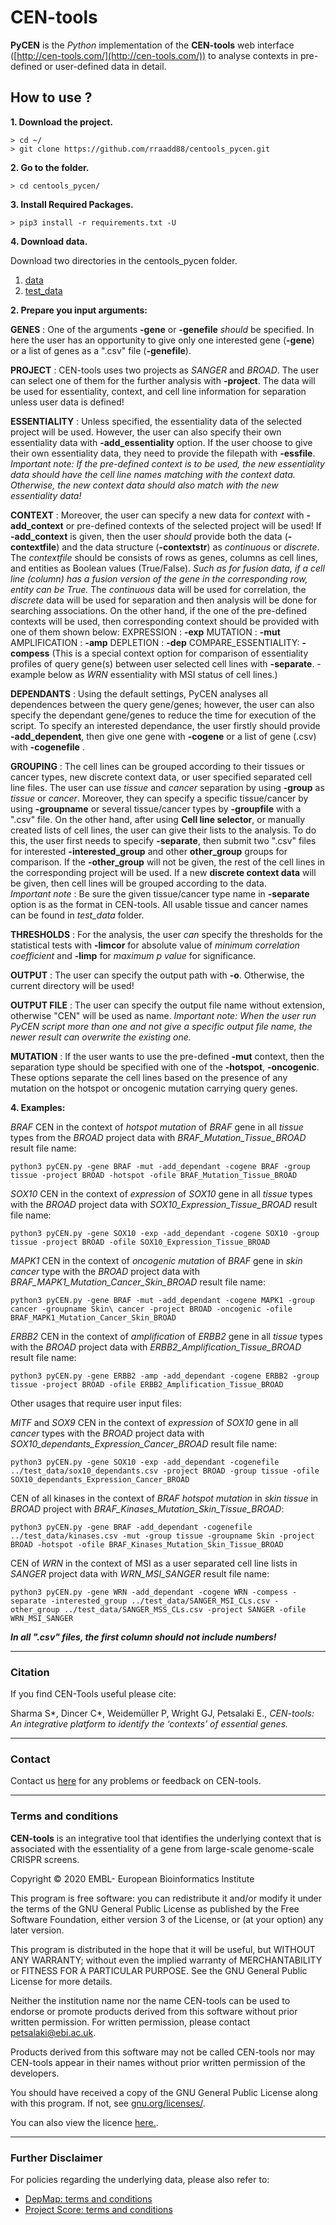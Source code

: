 ﻿
# CEN-tools

**PyCEN** is the *Python* implementation of the **CEN-tools** web interface ([http://cen-tools.com/](http://cen-tools.com/)) to analyse contexts in pre-defined or user-defined data in detail.

## How to use ?
**1. Download the project.**

	> cd ~/
	> git clone https://github.com/rraadd88/centools_pycen.git

**2. Go to the folder.**

	> cd centools_pycen/

**3. Install Required Packages.**

	> pip3 install -r requirements.txt -U

**4. Download data.**     

Download two directories in the centools_pycen folder.     

1. [data](https://gitlab.ebi.ac.uk/petsalakilab/centools_pycen/tree/master/data)    
2. [test_data](https://gitlab.ebi.ac.uk/petsalakilab/centools_pycen/tree/master/test_data)    


**2. Prepare you input arguments:**

**GENES** : One of the arguments **-gene** or **-genefile** *should* be specified. In here the user has an opportunity to give only one interested gene (**-gene**) or a list of genes as a ".csv" file (**-genefile**).

**PROJECT** : CEN-tools uses two projects as *SANGER* and *BROAD*. The user can select one of them for the further analysis with **-project**. The data will be used for essentiality, context, and cell line information for separation unless user data is defined!

**ESSENTIALITY** :  Unless specified, the essentiality data of the selected project will be used. However, the user can also specify their own essentiality data with **-add_essentiality** option. If the user choose to give their own essentiality data, they need to provide the filepath with **-essfile**. 
	*Important note: If the pre-defined context is to be used, the new essentiality data should have the cell line names matching with the context data. Otherwise, the new context data should also match with the new essentiality data!* 

**CONTEXT** : Moreover, the user can specify a new data for *context* with **-add_context** or pre-defined contexts of the selected project will be used! If **-add_context** is given, then the user *should* provide both the data (**-contextfile**) and the data structure (**-contextstr**) as *continuous* or *discrete*.    The *contextfile* should be consists of rows as genes, columns as cell lines, and entities as Boolean values (True/False). *Such as for fusion data, if a cell line (column) has a fusion version of the gene in the corresponding row, entity can be True.* The *continuous* data will be used for correlation, the *discrete* data will be used for separation and then analysis will be done for searching associations. On the other hand, if the one of the pre-defined contexts will be used, then corresponding context should be provided with one of them shown below:
		 EXPRESSION : **-exp**
		 MUTATION : **-mut**
		 AMPLIFICATION : **-amp**
		 DEPLETION : **-dep**
		 COMPARE_ESSENTIALITY: **-compess** (This is a special context option for comparison of essentiality profiles of query gene(s) between user selected cell lines with **-separate**. -example below as *WRN* essentiality with MSI status of cell lines.)

**DEPENDANTS** : Using the default settings, PyCEN analyses all dependences between the query gene/genes; however, the user can also specify the dependant gene/genes to reduce the time for execution of the script. To specify an interested dependance, the user firstly should provide **-add_dependent**, then give one gene with **-cogene** or a list of gene (.csv) with **-cogenefile** .

**GROUPING** : The cell lines can be grouped according to their tissues or cancer types, new discrete context data, or user specified separated cell line files. The user can use *tissue* and *cancer* separation by using **-group** as *tissue* or *cancer*.  Moreover, they can specify a specific tissue/cancer by using **-groupname** or several tissue/cancer types by **-groupfile** with a ".csv" file. On the other hand, after using **Cell line selector**, or manually created lists of cell lines, the user can give their lists to the analysis. To do this, the user first needs to specify **-separate**, then submit two ".csv" files for interested **-interested_group** and other **other_group** groups for comparison. If the **-other_group** will not be given, the rest of the cell lines in the corresponding project will be used. If a new **discrete context data** will be given, then cell lines will be grouped according to the data.   
	*Important note* : Be sure the given tissue/cancer type name in **-separate** option is as the format in CEN-tools. All usable tissue and cancer names can be found in *test_data* folder.

**THRESHOLDS** : For the analysis, the user *can* specify the thresholds for the statistical tests with **-limcor** for absolute value of *minimum correlation coefficient* and **-limp** for *maximum p value* for significance. 

**OUTPUT** : The user can specify the output path with **-o**. Otherwise, the current directory will be used!

**OUTPUT FILE** : The user can specify the output file name without extension, otherwise "CEN" will be used as name. *Important note: When the user run PyCEN script more than one and not give a specific output file name, the newer result can overwrite the existing one.* 

**MUTATION** : If the user wants to use the pre-defined **-mut** context, then the separation type should be specified with one of the **-hotspot**, **-oncogenic**. These options separate the cell lines based on the presence of any mutation on the hotspot or oncogenic mutation carrying query genes.  
	
**4. Examples:**

*BRAF* CEN in the context of *hotspot* *mutation* of *BRAF* gene  in all *tissue* types from the *BROAD* project data with *BRAF_Mutation_Tissue_BROAD* result file name:	

`python3 pyCEN.py -gene BRAF -mut -add_dependant -cogene BRAF -group tissue -project BROAD -hotspot -ofile BRAF_Mutation_Tissue_BROAD`

*SOX10* CEN in the context of *expression* of *SOX10* gene in all *tissue* types with the *BROAD* project data with *SOX10_Expression_Tissue_BROAD* result file name: 

`python3 pyCEN.py -gene SOX10 -exp -add_dependant -cogene SOX10 -group tissue -project BROAD -ofile SOX10_Expression_Tissue_BROAD`

*MAPK1* CEN in the context of *oncogenic* *mutation* of *BRAF* gene in *skin  cancer* type with the *BROAD* project data with *BRAF_MAPK1_Mutation_Cancer_Skin_BROAD* result file name:

`python3 pyCEN.py -gene BRAF -mut -add_dependant -cogene MAPK1 -group cancer -groupname Skin\ cancer -project BROAD -oncogenic -ofile BRAF_MAPK1_Mutation_Cancer_Skin_BROAD`

*ERBB2* CEN in the context of *amplification* of *ERBB2* gene in all *tissue* types with the *BROAD* project data with *ERBB2_Amplification_Tissue_BROAD* result file name:

`python3 pyCEN.py -gene ERBB2 -amp -add_dependant -cogene ERBB2 -group tissue -project BROAD -ofile ERBB2_Amplification_Tissue_BROAD`

Other usages that require user input files:

*MITF* and *SOX9* CEN in the context of *expression* of *SOX10* gene in all *cancer* types with the *BROAD* project data with *SOX10_dependants_Expression_Cancer_BROAD* result file name:

`python3 pyCEN.py -gene SOX10 -exp -add_dependant -cogenefile ../test_data/sox10_dependants.csv -project BROAD -group tissue -ofile SOX10_dependants_Expression_Cancer_BROAD`

CEN of all kinases in the context of *BRAF* *hotspot* *mutation* in *skin* *tissue* in *BROAD* project with *BRAF_Kinases_Mutation_Skin_Tissue_BROAD*:
	
`python3 pyCEN.py -gene BRAF -add_dependant -cogenefile ../test_data/kinases.csv -mut -group tissue -groupname Skin -project BROAD -hotspot -ofile BRAF_Kinases_Mutation_Skin_Tissue_BROAD`

CEN of *WRN* in the context of MSI as a user separated cell line lists in *SANGER* project data with *WRN_MSI_SANGER* result file name:

`python3 pyCEN.py -gene WRN -add_dependant -cogene WRN -compess -separate -interested_group ../test_data/SANGER_MSI_CLs.csv -other_group ../test_data/SANGER_MSS_CLs.csv -project SANGER -ofile WRN_MSI_SANGER`
	
***In all ".csv" files, the first column should not include numbers!***
___
### Citation
If you find CEN-Tools useful please cite:  

Sharma S*, Dincer C*, Weidemüller P, Wright GJ, Petsalaki E., *CEN-tools: An integrative platform to identify the ‘contexts’ of essential genes.*
___
### Contact

Contact us [here](mailto:cen-tools@googlegroups.com) for any problems or feedback on CEN-tools.
___
### Terms and conditions
 
 **CEN-tools**  is an integrative tool that identifies the underlying context that is associated with the essentiality of a gene from large-scale genome-scale CRISPR screens.

Copyright © 2020 EMBL- European Bioinformatics Institute

This program is free software: you can redistribute it and/or modify it under the terms of the GNU General Public License as published by the Free Software Foundation, either version 3 of the License, or (at your option) any later version.

This program is distributed in the hope that it will be useful, but WITHOUT ANY WARRANTY; without even the implied warranty of MERCHANTABILITY or FITNESS FOR A PARTICULAR PURPOSE. See the GNU General Public License for more details.

Neither the institution name nor the name CEN-tools can be used to endorse or promote products derived from this software without prior written permission. For written permission, please contact  [petsalaki@ebi.ac.uk](mailto:petsalaki@ebi.ac.uk).

Products derived from this software may not be called CEN-tools nor may CEN-tools appear in their names without prior written permission of the developers.

You should have received a copy of the GNU General Public License along with this program. If not, see  [gnu.org/licenses/](http://www.gnu.org/licenses/).

You can also view the licence  [here.](http://www.gnu.org/licenses/lgpl-3.0.txt).
___
### Further Disclaimer

For policies regarding the underlying data, please also refer to:

-   [DepMap: terms and conditions](https://depmap.org/portal/terms/)
-   [Project Score: terms and conditions](https://score.depmap.sanger.ac.uk/documentation)


  


